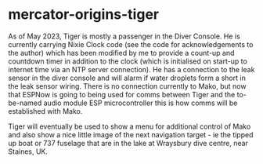 # mercator-origins-tiger

As of May 2023, Tiger is mostly a passenger in the Diver Console. He is currently carrying Nixie Clock code (see the code for acknowledgements to the author) which has been modified by me to provide a count-up and countdown timer in addition to the clock (which is initialised on start-up to internet time via an NTP server connection). He has a connection to the leak sensor in the diver console and will alarm if water droplets form a short in the leak sensor wiring. There is no connection currently to Mako, but now that ESPNow is going to being used for comms between Tiger and the to-be-named audio module ESP microcontroller this is how comms will be established with Mako.

Tiger will eventually be used to show a menu for additional control of Mako and also show a nice little image of the next navigation target - ie the tipped up boat or 737 fuselage that are in the lake at Wraysbury dive centre, near Staines, UK.

